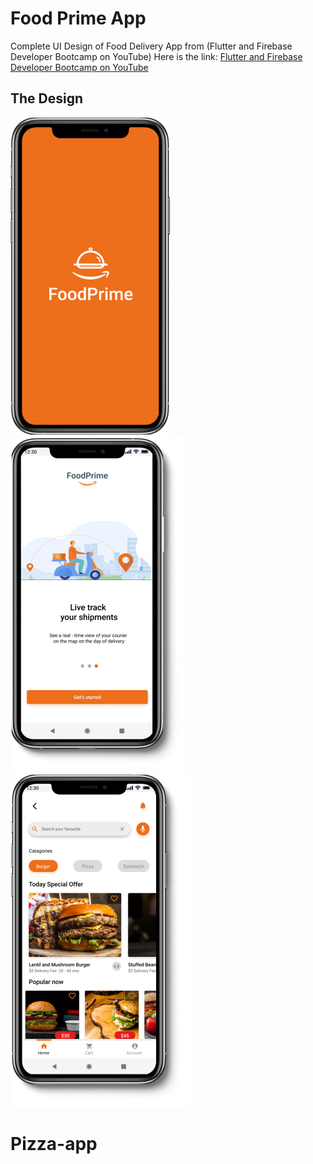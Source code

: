 # Food Prime App

Complete UI Design of Food Delivery App from (Flutter and Firebase Developer Bootcamp on YouTube)
Here is the link: [Flutter and Firebase Developer Bootcamp on YouTube](https://www.youtube.com/playlist?list=PLbgNPmiSEwEa4AC4msITOYfY8WXOP2irn)

## The Design

![App Image 1](assets/app_image_1.png)
![App Image 2](assets/app_image_2.png)
![App Image 3](assets/app_image_3.png)
# Pizza-app
